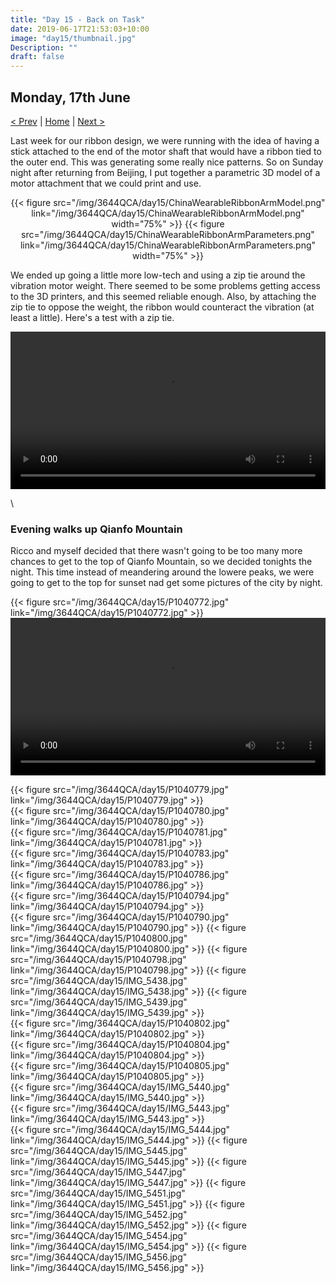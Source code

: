 ```yaml
---
title: "Day 15 - Back on Task"
date: 2019-06-17T21:53:03+10:00
image: "day15/thumbnail.jpg"
Description: ""
draft: false
---
```


Monday, 17th June
---
[< Prev](../day14) | [Home](..) | [Next >](../day16)

Last week for our ribbon design, we were running with the idea of having a stick attached to the end of the motor shaft that would have a ribbon tied to the outer end.  This was generating some really nice patterns.  So on Sunday night after returning from Beijing, I put together a parametric 3D model of a motor attachment that we could print and use.  
<center>
    {{< figure src="/img/3644QCA/day15/ChinaWearableRibbonArmModel.png" link="/img/3644QCA/day15/ChinaWearableRibbonArmModel.png" width="75%" >}}
    {{< figure src="/img/3644QCA/day15/ChinaWearableRibbonArmParameters.png" link="/img/3644QCA/day15/ChinaWearableRibbonArmParameters.png" width="75%" >}}
</center>
    
We ended up going a little more low-tech and using a zip tie around the vibration motor weight.  There seemed to be some problems getting access to the 3D printers, and this seemed reliable enough.  Also, by attaching the zip tie to oppose the weight, the ribbon would counteract the vibration (at least a little).  Here's a test with a zip tie.

<video width="100%" controls>
    <source src="/img/3644QCA/day15/IMG_5430.mp4" type="video/mp4">
    Your browser does not support the video tag.
</video>

\

### Evening walks up Qianfo Mountain

Ricco and myself decided that there wasn't going to be too many more chances to get to the top of Qianfo Mountain, so we decided tonights the night.  This time instead of meandering around the lowere peaks, we were going to get to the top for sunset nad get some pictures of the city by night.  

{{< figure src="/img/3644QCA/day15/P1040772.jpg" link="/img/3644QCA/day15/P1040772.jpg" >}}
<video width="100%" controls>
    <source src="/img/3644QCA/day15/BDMV-Clip72.mp4" type="video/mp4">
    Your browser does not support the video tag.
</video>
<div class="row">
    <div class="4u 12u$(medium)">
        {{< figure src="/img/3644QCA/day15/P1040779.jpg" link="/img/3644QCA/day15/P1040779.jpg" >}}
    </div>
    <div class="4u 12u$(medium)">
        {{< figure src="/img/3644QCA/day15/P1040780.jpg" link="/img/3644QCA/day15/P1040780.jpg" >}}
    </div>
    <div class="4u 12u$(medium)">
        {{< figure src="/img/3644QCA/day15/P1040781.jpg" link="/img/3644QCA/day15/P1040781.jpg" >}}
    </div>
</div>
{{< figure src="/img/3644QCA/day15/P1040783.jpg" link="/img/3644QCA/day15/P1040783.jpg" >}}
<div class="row">
    <div class="6u 12u$(medium)">
        {{< figure src="/img/3644QCA/day15/P1040786.jpg" link="/img/3644QCA/day15/P1040786.jpg" >}}
    </div>
    <div class="6u 12u$(medium)">
        {{< figure src="/img/3644QCA/day15/P1040794.jpg" link="/img/3644QCA/day15/P1040794.jpg" >}}
    </div>
</div>
{{< figure src="/img/3644QCA/day15/P1040790.jpg" link="/img/3644QCA/day15/P1040790.jpg" >}}
{{< figure src="/img/3644QCA/day15/P1040800.jpg" link="/img/3644QCA/day15/P1040800.jpg" >}}
{{< figure src="/img/3644QCA/day15/P1040798.jpg" link="/img/3644QCA/day15/P1040798.jpg" >}}
{{< figure src="/img/3644QCA/day15/IMG_5438.jpg" link="/img/3644QCA/day15/IMG_5438.jpg" >}}
{{< figure src="/img/3644QCA/day15/IMG_5439.jpg" link="/img/3644QCA/day15/IMG_5439.jpg" >}}
<div class="row">
    <div class="6u 12u$(medium)">
        {{< figure src="/img/3644QCA/day15/P1040802.jpg" link="/img/3644QCA/day15/P1040802.jpg" >}}
    </div>
    <div class="6u 12u$(medium)">
        {{< figure src="/img/3644QCA/day15/P1040804.jpg" link="/img/3644QCA/day15/P1040804.jpg" >}}
    </div>
</div>
{{< figure src="/img/3644QCA/day15/P1040805.jpg" link="/img/3644QCA/day15/P1040805.jpg" >}}
<div class="row">
    <div class="6u 12u$(medium)">
        {{< figure src="/img/3644QCA/day15/IMG_5440.jpg" link="/img/3644QCA/day15/IMG_5440.jpg" >}}
    </div>
    <div class="6u 12u$(medium)">
        {{< figure src="/img/3644QCA/day15/IMG_5443.jpg" link="/img/3644QCA/day15/IMG_5443.jpg" >}}
    </div>
</div>
{{< figure src="/img/3644QCA/day15/IMG_5444.jpg" link="/img/3644QCA/day15/IMG_5444.jpg" >}}
{{< figure src="/img/3644QCA/day15/IMG_5445.jpg" link="/img/3644QCA/day15/IMG_5445.jpg" >}}
{{< figure src="/img/3644QCA/day15/IMG_5447.jpg" link="/img/3644QCA/day15/IMG_5447.jpg" >}}
{{< figure src="/img/3644QCA/day15/IMG_5451.jpg" link="/img/3644QCA/day15/IMG_5451.jpg" >}}
{{< figure src="/img/3644QCA/day15/IMG_5452.jpg" link="/img/3644QCA/day15/IMG_5452.jpg" >}}
{{< figure src="/img/3644QCA/day15/IMG_5454.jpg" link="/img/3644QCA/day15/IMG_5454.jpg" >}}
{{< figure src="/img/3644QCA/day15/IMG_5456.jpg" link="/img/3644QCA/day15/IMG_5456.jpg" >}}

